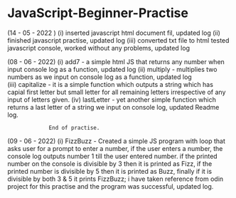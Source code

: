 # JavaScript-Beginner-Practise

(14 - 05 - 2022 ) (i) inserted javascript html document fil, updated log
                  (ii) finished javascript practise, updated log
                  (iii) converted txt file to html tested javascript console, worked without any problems, updated log

(08 - 06 - 2022) (i) add7 - a simple html JS that returns any number when input console log as a function, updated log
                 (ii) multiply - multiplies two numbers as we input on console log as a function, updated log                 
                 (iii) capitalize - it is a simple function which outputs a string which has capial first letter but small letter for all remaining letters irrespective of any input of letters given.
                 (iv) lastLetter - yet another simple function which returns a last letter of a string we input on console log, updated Readme log.
                 
                 End of practise.

(09 - 06 - 2022) (i) FizzBuzz - Created a simple JS program with loop that asks user for a prompt to enter a number, if the user enters a number, the console log outputs number 1 till the user entered number. if the printed number on the console is divisible by 3 then it is printed as Fizz, if the printed number is divisible by 5 then it is printed as Buzz, finally if it is divisible by both 3 & 5 it prints FizzBuzz; i have taken reference from odin project for this practise and the program was successful, updated log.